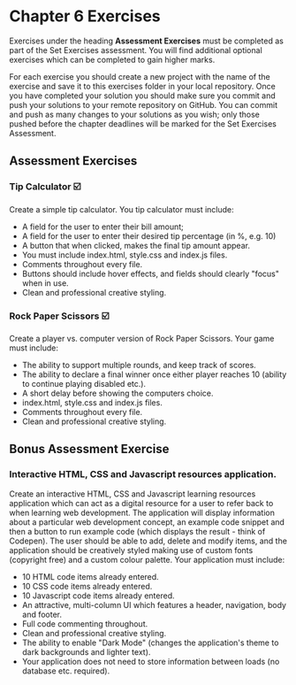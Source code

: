 # Chapter 6 Exercises

Exercises under the heading **Assessment Exercises** must be completed as part of the Set Exercises assessment. You will find additional optional exercises which can be completed to gain higher marks.

For each exercise you should create a new project with the name of the exercise and save it to this exercises folder in your local repository. Once you have completed your solution you should make sure you commit and push your solutions to your remote repository on GitHub. You can commit and push as many changes to your solutions as you wish; only those pushed before the chapter deadlines will be marked for the Set Exercises Assessment.

## Assessment Exercises

### Tip Calculator :ballot_box_with_check:

Create a simple tip calculator. You tip calculator must include:

* A field for the user to enter their bill amount;
* A field for the user to enter their desired tip percentage (in %, e.g. 10)
* A button that when clicked, makes the final tip amount appear.
* You must include index.html, style.css and index.js files.
* Comments throughout every file.
* Buttons should include hover effects, and fields should clearly "focus" when in use.
* Clean and professional creative styling.

### Rock Paper Scissors :ballot_box_with_check:

Create a player vs. computer version of Rock Paper Scissors. Your game must include:

* The ability to support multiple rounds, and keep track of scores.
* The ability to declare a final winner once either player reaches 10 (ability to continue playing disabled etc.).
* A short delay before showing the computers choice.
* index.html, style.css and index.js files.
* Comments throughout every file.
* Clean and professional creative styling.

## Bonus Assessment Exercise

### Interactive HTML, CSS and Javascript resources application.

Create an interactive HTML, CSS and Javascript learning resources application which can act as a digital resource for a user to refer back to when learning web development. The application will display information about a particular web development concept, an example code snippet and then a button to run example code (which displays the result - think of Codepen). The user should be able to add, delete and modify items, and the application should be creatively styled making use of custom fonts (copyright free) and a custom colour palette. Your application must include:

* 10 HTML code items already entered.
* 10 CSS code items already entered.
* 10 Javascript code items already entered.
* An attractive, multi-column UI which features a header, navigation, body and footer.
* Full code commenting throughout.
* Clean and professional creative styling.
* The ability to enable "Dark Mode" (changes the application's theme to dark backgrounds and lighter text).
* Your application does not need to store information between loads (no database etc. required). 
